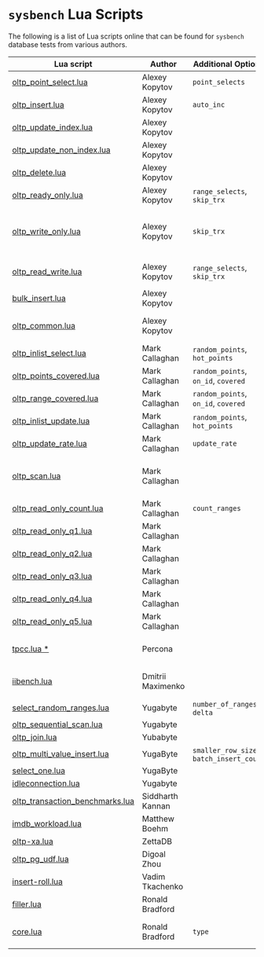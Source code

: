 # `sysbench` Lua Scripts

The following is a list of Lua scripts online that can be found for `sysbench` database tests from various authors.


| Lua script  | Author | Additional Options |Summary  |
| ----------- | ------ | -------- |----------|
| [oltp_point_select.lua](https://github.com/akopytov/sysbench/blob/master/src/lua/oltp_point_select.lua) | Alexey Kopytov | `point_selects` | Performs 1 select |
| [oltp_insert.lua](https://github.com/akopytov/sysbench/blob/master/src/lua/oltp_delete.lua) | Alexey Kopytov | `auto_inc` | Insert 1 row, no transaction support |  
|[oltp_update_index.lua](https://github.com/akopytov/sysbench/blob/master/src/lua/oltp_update_index.lua) | Alexey Kopytov |  | Updates 1 row with indexed column  |
| [oltp_update_non_index.lua](https://github.com/akopytov/sysbench/blob/master/src/lua/oltp_update_non_index.lua) | Alexey Kopytov |  | Updates 1 row [Analysis](oltp_update_non_index.md) |
| [oltp_delete.lua](https://github.com/akopytov/sysbench/blob/master/src/lua/oltp_delete.lua) | Alexey Kopytov |  | Deletes 1 row. No transaction support |  
| [oltp_ready_only.lua](https://github.com/akopytov/sysbench/blob/master/src/lua/oltp_read_only.lua) | Alexey Kopytov | `range_selects`, `skip_trx` | Performs 16 statements [Analysis](oltp_read_only.md)  |  
| [oltp_write_only.lua](https://github.com/akopytov/sysbench/blob/master/src/lua/oltp_write_only.lua) | Alexey Kopytov | `skip_trx` | Combines `oltp_update_index`, `oltp_update_non_index` and additional delete + re-insert |
| [oltp_read_write.lua](https://github.com/akopytov/sysbench/blob/master/src/lua/oltp_read_write.lua) | Alexey Kopytov | `range_selects`, `skip_trx`  | Combines `oltp_ready_only`, `oltp_write_only` |  
| [bulk_insert.lua](https://github.com/akopytov/sysbench/blob/master/src/lua/bulk_insert.lua) | Alexey Kopytov |  |  |
| [oltp_common.lua](https://github.com/akopytov/sysbench/blob/master/src/lua/oltp_common.lua) | Alexey Kopytov |  | Not Executable. Common code for oltp_* tests |
| [oltp_inlist_select.lua](https://github.com/mdcallag/mytools/blob/master/bench/sysbench.lua/lua/oltp_inlist_select.lua) | Mark Callaghan | `random_points`, `hot_points` |
| [oltp_points_covered.lua](https://github.com/mdcallag/mytools/blob/master/bench/sysbench.lua/lua/oltp_points_covered.lua) | Mark Callaghan |`random_points`, `on_id`, `covered` ||
| [oltp_range_covered.lua](https://github.com/mdcallag/mytools/blob/master/bench/sysbench.lua/lua/oltp_range_covered.lua) | Mark Callaghan | `random_points`, `on_id`, `covered` |  |
| [oltp_inlist_update.lua](https://github.com/mdcallag/mytools/blob/master/bench/sysbench.lua/lua/oltp_inlist_update.lua) | Mark Callaghan | `random_points`, `hot_points` |  |
| [oltp_update_rate.lua](https://github.com/mdcallag/mytools/blob/master/bench/sysbench.lua/lua/oltp_update_rate.lua) | Mark Callaghan | `update_rate` |  |
| [oltp_scan.lua](https://github.com/mdcallag/mytools/blob/master/bench/sysbench.lua/lua/oltp_scan.lua) | Mark Callaghan |  | Scans the table but filters all rows to avoid stressing client/server network |
| [oltp_read_only_count.lua](https://github.com/mdcallag/mytools/blob/master/bench/sysbench.lua/lua/oltp_read_only_count.lua)| Mark Callaghan | `count_ranges` | Requires custom [oltp_common.lua](https://github.com/mdcallag/mytools/blob/master/bench/sysbench.lua/lua/oltp_common.lua) |
| [oltp_read_only_q1.lua](https://github.com/mdcallag/mytools/blob/master/bench/sysbench.lua/lua/oltp_read_only_q1.lua)| Mark Callaghan||point_selects query of `oltp_read_only`  |
| [oltp_read_only_q2.lua](https://github.com/mdcallag/mytools/blob/master/bench/sysbench.lua/lua/oltp_read_only_q1.lua)| Mark Callaghan|| simple_ranges subset of `oltp_read_only`  |
| [oltp_read_only_q3.lua](https://github.com/mdcallag/mytools/blob/master/bench/sysbench.lua/lua/oltp_read_only_q1.lua)| Mark Callaghan||sum_ranges query of `oltp_read_only` |
| [oltp_read_only_q4.lua](https://github.com/mdcallag/mytools/blob/master/bench/sysbench.lua/lua/oltp_read_only_q1.lua)| Mark Callaghan|| order_ranges query of `oltp_read_only` |
| [oltp_read_only_q5.lua](https://github.com/mdcallag/mytools/blob/master/bench/sysbench.lua/lua/oltp_read_only_q1.lua)| Mark Callaghan|| distinct_ranges query of `oltp_read_only`  |
| [tpcc.lua *](https://github.com/Percona-Lab/sysbench-tpcc/blob/master/tpcc.lua) | Percona || A sysbench implementation of TPCC |
| [iibench.lua](https://github.com/Dmitree-Max/sysbench-iibench/blob/main/iibench.lua) | Dmitrii Maximenko || A sysbench implementation of iibench |
| [select_random_ranges.lua](https://github.com/yugabyte/sysbench/blob/master/src/lua/select_random_ranges.lua) | Yugabyte | `number_of_ranges`, `delta` ||
| [oltp_sequential_scan.lua](https://github.com/yugabyte/sysbench/blob/master/src/lua/oltp_sequential_scan.lua) | Yugabyte | |
| [oltp_join.lua](https://github.com/yugabyte/sysbench/blob/master/src/lua/oltp_join.lua) | Yubabyte ||
| [oltp_multi_value_insert.lua](https://github.com/yugabyte/sysbench/blob/master/src/lua/oltp_multi_value_insert.lua)| YugaByte | `smaller_row_sizes`, `batch_insert_count`
| [select_one.lua](https://github.com/yugabyte/sysbench/blob/master/src/lua/select_one.lua)| YugaByte || `SELECT 1`|
| [idleconnection.lua](https://github.com/yugabyte/sysbench/blob/master/src/lua/idleconnection.lua) | Yugabyte | | Idle Connections|
| [oltp_transaction_benchmarks.lua](https://github.com/icyflame/sysbench-custom/blob/custom-benchmarks/src/lua/oltp_transaction_benchmarks.lua) | Siddharth Kannan | |
| [imdb_workload.lua](https://gist.github.com/utdrmac/92d00a34149565bc155cdef80b6cba12) |Matthew Boehm || See [Creating Custom Sysbench Scripts](https://www.percona.com/blog/creating-custom-sysbench-scripts/) |
| [oltp-xa.lua](https://github.com/zettadb/sysbench-xa/blob/main/sysbench/tests/db/oltp-xa.lua)| ZettaDB |||
| [oltp_pg_udf.lua](https://github.com/digoal/sysbench/blob/master/sysbench/lua/oltp_pg_udf.lua)| Digoal Zhou ||This 0.5 repo supports Oracle|
| [insert-roll.lua](https://bazaar.launchpad.net/~vadim-tk/sysbench/insert-roll/view/head:/sysbench/tests/db/common_roll.lua)| Vadim Tkachenko || Tokutek DB Tests |
| [filler.lua](https://gist.github.com/ronaldbradford/93a810971d62c8b1a4c92e1874000811)| Ronald Bradford | | Basic example of a Insert |
| [core.lua](https://github.com/ronaldbradford/benchmark/blob/main/mysql/imdb/core.lua) | Ronald Bradford | `type` | Runs configurable SELECT SQL and data per `type` |
